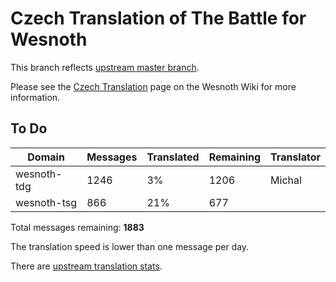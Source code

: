 # Czech Translation of The Battle for Wesnoth

This branch reflects [upstream master branch](https://github.com/wesnoth/wesnoth/tree/master).

Please see the [Czech Translation](https://wiki.wesnoth.org/CzechTranslation) page on the Wesnoth Wiki for more information.

## To Do

Domain | Messages | Translated | Remaining | Translator
------ | -------- | ---------- | --------- | ----------
wesnoth-tdg | 1246 | 3% | 1206 | Michal
wesnoth-tsg | 866 | 21% | 677 |

Total messages remaining: **1883**

The translation speed is lower than one message per day.

There are [upstream translation stats](https://www.wesnoth.org/gettext/?view=langs&version=master&lang=cs).
